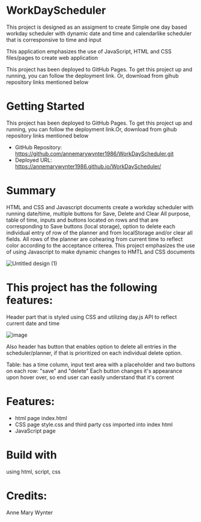 # WorkDayScheduler
This project is designed as an assigment to create Simple one day based workday scheduler with dynamic date and time and calendarlike scheduler that is corresponsive to time and input

This application emphasizes the use of JavaScript, HTML and CSS files/pages to create web application 

This project has been deployed to GitHub Pages. To get this project up and running, you can follow the deployment link. Or, download from gihub repository links mentioned below

# Getting Started
This project has been deployed to GitHub Pages. To get this project up and running, you can follow the deployment link.Or, download from gihub repository links mentioned below

* GitHub Repository: https://github.com/annemarywynter1986/WorkDayScheduler.git
* Deployed URL: https://annemarywynter1986.github.io/WorkDayScheduler/

# Summary
HTML and CSS and Javascript documents create a workday scheduler with running date/time, multiple buttons for Save, Delete and Clear All purpose, table of time, inputs and buttons located on rows and that are corresponding to Save buttons (local storage), option to delete each individual entry of row of the planner and from localStorage and/or clear all fields. All rows of the planner are cohearing from current time to reflect color according to the acceptance criterea. 
This project emphasizes the use of using Javascript to make dynamic changes to HMTL and CSS documents

![Untitled design (1)](https://github.com/annemarywynter1986/WorkDayScheduler/assets/130412307/9b1a0045-44d4-4f15-aed3-d0befd19f300)


# This project has the following features:
Header part that is styled using CSS and utilizing day.js API to reflect current date and time

![image](https://github.com/annemarywynter1986/WorkDayScheduler/assets/130412307/e7a07b2a-3771-4211-9c6f-da6f7ca7d9a7)

Also header has button that enables option to delete all entries in the scheduler/planner, if that is prioritized on each individual delete option.


Table: has a time column, input text area with a placeholder and two buttons on each row: "save" and "delete" 
Each button changes it's appearance upon hover over, so end user can easily understand that it's corrent 


# Features:
* html page index.html
* CSS page style.css and third party css imported into index html
* JavaScript page


# Build with
using html, script, css

# Credits:
Anne Mary Wynter


